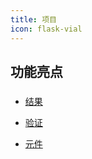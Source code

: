 ```yaml
---
title: 项目
icon: flask-vial
---
```


## 功能亮点

### 

- [结果](wet-lab/results/)

- [验证](wet-lab/proof/)

- [元件](wet-lab/part/)